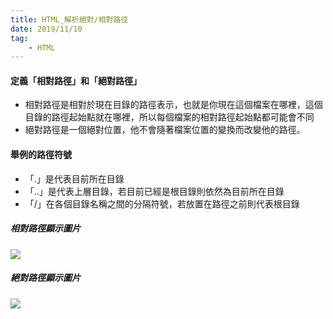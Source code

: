 ```yaml
---
title: HTML_解析絕對/相對路徑
date: 2019/11/10
tag: 
    - HTML
---
```



#### 定義「相對路徑」和「絕對路徑」

- 相對路徑是相對於現在目錄的路徑表示，也就是你現在這個檔案在哪裡，這個目錄的路徑起始點就在哪裡，所以每個檔案的相對路徑起始點都可能會不同
- 絕對路徑是一個絕對位置，他不會隨著檔案位置的變換而改變他的路徑。

#### 舉例的路徑符號
- 「.」是代表目前所在目錄
- 「..」是代表上層目錄，若目前已經是根目錄則依然為目前所在目錄
- 「/」在各個目錄名稱之間的分隔符號，若放置在路徑之前則代表根目錄


##### 相對路徑顯示圖片
![](https://dotblogsfile.blob.core.windows.net/user/sqz777/ef6dc91b-b50c-4956-bb48-427e1debfe9c/1501077214_39801.png) 

##### 絕對路徑顯示圖片
![](https://dotblogsfile.blob.core.windows.net/user/sqz777/ef6dc91b-b50c-4956-bb48-427e1debfe9c/1501077304_52355.png) 